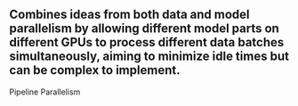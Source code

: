 Combines ideas from both data and model parallelism by allowing different model parts on different GPUs to process different data batches simultaneously, aiming to minimize idle times but can be complex to implement.
---
Pipeline Parallelism
